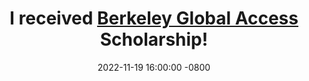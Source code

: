 ---
title: >-
    I received <a href='https://extension.berkeley.edu/international/academic/'>Berkeley Global Access</a> Scholarship!
date: 2022-11-19 16:00:00 -0800
--- 